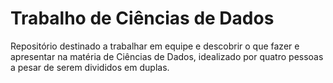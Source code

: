 # Trabalho de Ciências de Dados
Repositório destinado a trabalhar em equipe e descobrir o que fazer e apresentar na matéria de Ciências de Dados, idealizado por quatro pessoas a pesar de serem divididos em duplas.
